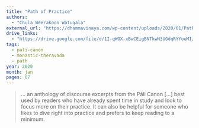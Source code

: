 ```yaml
---
title: "Path of Practice"
authors:
  - "Chula Weerakoon Watugala"
external_url: "https://dhammavinaya.com/wp-content/uploads/2020/01/Path-of-Practice.pdf"
drive_links:
  - "https://drive.google.com/file/d/1I-qWOX-xBwCEigBNTkwN3UGdqRYYouMI/view?usp=drivesdk"
tags:
  - pali-canon
  - monastic-theravada
  - path
year: 2020
month: jan
pages: 67
---
```


> … an anthology of discourse excerpts from the Pāli Canon [...] best used by readers who have already spent time in study and look to focus more on their practice. It can also be helpful for someone who likes to dive right into practice and prefers to keep reading to a minimum.
